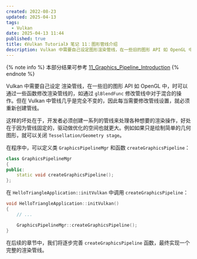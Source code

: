 ```yaml
---
created: 2022-08-23
updated: 2025-04-13
tags:
  - Vulkan
date: 2025-04-13 11:44
published: true
title: 《Vulkan Tutorial》 笔记 11：图形管线介绍
description: Vulkan 中需要自己设定图形渲染管线，在一些旧的图形 API 如 OpenGL 中，时可以通过一些函数修改渲染管线的，如通过 `glBlendFunc` 修改管线中对于混合的操作。但在 Vulkan 中管线几乎是完全不变的，因此每当需要修改管线设置，就必须重新创建管线。
---
```


{% note info %}
本部分结果可参考 [11_Graphics_Pipeline_Introduction](https://github.com/xuejiaW/LearnVulkan/tree/main/_11_Graphics_Pipeline_Introduction)
{% endnote %}

Vulkan 中需要自己设定 渲染管线，在一些旧的图形 API 如 OpenGL 中，时可以通过一些函数修改渲染管线的，如通过 `glBlendFunc` 修改管线中对于混合的操作。但在 Vulkan 中管线几乎是完全不变的，因此每当需要修改管线设置，就必须重新创建管线。

这样的坏处在于，开发者必须创建一系列的管线来处理各种想要的渲染操作，好处在于因为管线固定的，驱动做优化的空间也就更大。例如如果只是绘制简单的几何图形，就可以关闭 `Tessellation/Geometry stage`。

在程序中，可以定义类 `GraphicsPipelineMgr` 和函数 `createGraphicsPipeline`：
```cpp
class GraphicsPipelineMgr
{
public:
    static void createGraphicsPipeline();
};
```

在 `HelloTriangleApplication::initVulkan` 中调用 `createGraphicsPipeline`：

```cpp
void HelloTriangleApplication::initVulkan()
{
    // ...

    GraphicsPipelineMgr::createGraphicsPipeline();
}
```

在后续的章节中，我们将逐步完善 `createGraphicsPipeline` 函数，最终实现一个完整的渲染管线。
